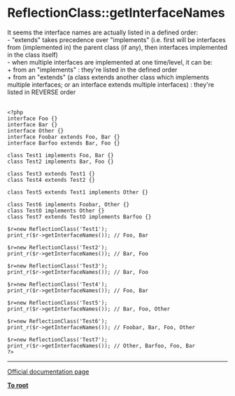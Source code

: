 # ReflectionClass::getInterfaceNames



It seems the interface names are actually listed in a defined order:<br>- "extends" takes precedence over "implements" (i.e. first will be interfaces from (implemented in) the parent class (if any), then interfaces implemented in the class itself)<br>- when multiple interfaces are implemented at one time/level, it can be:<br>+ from an "implements" : they&apos;re listed in the defined order<br>+ from an "extends" (a class extends another class which implements multiple interfaces; or an interface extends multiple interfaces) : they&apos;re listed in REVERSE order<br><br>

```
<?php
interface Foo {}
interface Bar {}
interface Other {}
interface Foobar extends Foo, Bar {}
interface Barfoo extends Bar, Foo {}

class Test1 implements Foo, Bar {}
class Test2 implements Bar, Foo {}

class Test3 extends Test1 {}
class Test4 extends Test2 {}

class Test5 extends Test1 implements Other {}

class Test6 implements Foobar, Other {}
class TestO implements Other {}
class Test7 extends TestO implements Barfoo {}

$r=new ReflectionClass('Test1');
print_r($r->getInterfaceNames()); // Foo, Bar

$r=new ReflectionClass('Test2');
print_r($r->getInterfaceNames()); // Bar, Foo

$r=new ReflectionClass('Test3');
print_r($r->getInterfaceNames()); // Bar, Foo

$r=new ReflectionClass('Test4');
print_r($r->getInterfaceNames()); // Foo, Bar

$r=new ReflectionClass('Test5');
print_r($r->getInterfaceNames()); // Bar, Foo, Other

$r=new ReflectionClass('Test6');
print_r($r->getInterfaceNames()); // Foobar, Bar, Foo, Other

$r=new ReflectionClass('Test7');
print_r($r->getInterfaceNames()); // Other, Barfoo, Foo, Bar
?>
```
  

---

[Official documentation page](https://www.php.net/manual/en/reflectionclass.getinterfacenames.php)

**[To root](/README.md)**